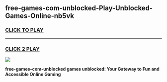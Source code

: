 
## free-games-com-unblocked-Play-Unblocked-Games-Online-nb5vk
<h3>
<a href="https://premium76.site?title=free-games-com-unblocked&ref=24A">CLICK TO PLAY</a></h3>
<hr>

<h3>
<a href="https://premium76.site?title=free-games-com-unblocked&ref=24A">CLICK 2 PLAY</a>
  
</h3>

<a href="https://premium76.site?title=free-games-com-unblocked&ref=24A"><img src="https://clearcache.store/games.png"></a>


**free-games-com-unblocked games unblocked: Your Gateway to Fun and Accessible Online Gaming**
